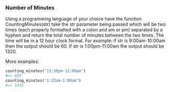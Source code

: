 ### Number of Minutes

Using a programming language of your choice have the function CountingMinutes(str) take the str parameter being passed which will be two times (each properly formatted with a colon and am or pm) separated by a hyphen and return the total number of minutes between the two times. The time will be in a 12 hour clock format. For example: if str is 9:00am-10:00am then the output should be 60. If str is 1:00pm-11:00am the output should be 1320.

More examples:

```ruby
counting_minutes("12:30pm-12:00am")
#=> 690
counting_minutes("1:23am-1:08am")
#=> 1425
```